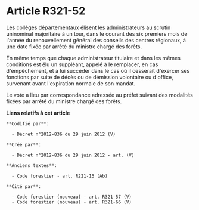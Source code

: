 # Article R321-52

Les collèges départementaux élisent les administrateurs au scrutin uninominal majoritaire à un tour, dans le courant des six
premiers mois de l'année du renouvellement général des conseils des centres régionaux, à une date fixée par arrêté du
ministre chargé des forêts.

En même temps que chaque administrateur titulaire et dans les mêmes conditions est élu un suppléant, appelé à le remplacer,
en cas d'empêchement, et à lui succéder dans le cas où il cesserait d'exercer ses fonctions par suite de décès ou de
démission volontaire ou d'office, survenant avant l'expiration normale de son mandat.

Le vote a lieu par correspondance adressée au préfet suivant des modalités fixées par arrêté du ministre chargé des forêts.

**Liens relatifs à cet article**

	**Codifié par**:

	  - Décret n°2012-836 du 29 juin 2012 (V)

	**Créé par**:

	  - Décret n°2012-836 du 29 juin 2012 - art. (V)

	**Anciens textes**:

	  - Code forestier - art. R221-16 (Ab)

	**Cité par**:

	  - Code forestier (nouveau) - art. R321-57 (V)
	  - Code forestier (nouveau) - art. R321-66 (V)
